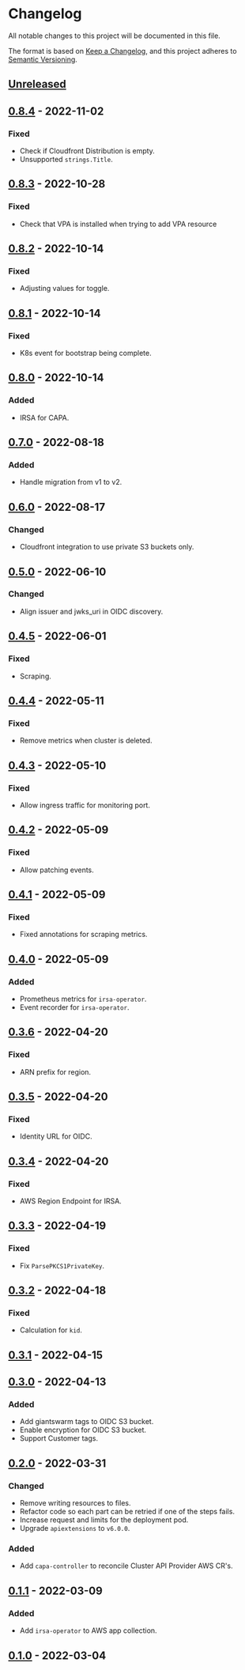 # Changelog

All notable changes to this project will be documented in this file.

The format is based on [Keep a Changelog](https://keepachangelog.com/en/1.0.0/),
and this project adheres to [Semantic Versioning](https://semver.org/spec/v2.0.0.html).



## [Unreleased]

## [0.8.4] - 2022-11-02

### Fixed

- Check if Cloudfront Distribution is empty.
- Unsupported `strings.Title`.

## [0.8.3] - 2022-10-28

### Fixed

- Check that VPA is installed when trying to add VPA resource

## [0.8.2] - 2022-10-14

### Fixed

- Adjusting values for toggle.

## [0.8.1] - 2022-10-14

### Fixed

- K8s event for bootstrap being complete.

## [0.8.0] - 2022-10-14

### Added

- IRSA for CAPA.

## [0.7.0] - 2022-08-18

### Added

- Handle migration from v1 to v2.

## [0.6.0] - 2022-08-17

### Changed

- Cloudfront integration to use private S3 buckets only.

## [0.5.0] - 2022-06-10

### Changed

- Align issuer and jwks_uri in OIDC discovery.

## [0.4.5] - 2022-06-01

### Fixed

- Scraping.

## [0.4.4] - 2022-05-11

### Fixed

- Remove metrics when cluster is deleted.

## [0.4.3] - 2022-05-10

### Fixed

- Allow ingress traffic for monitoring port.

## [0.4.2] - 2022-05-09

### Fixed

- Allow patching events.

## [0.4.1] - 2022-05-09

### Fixed

- Fixed annotations for scraping metrics.

## [0.4.0] - 2022-05-09

### Added

- Prometheus metrics for `irsa-operator`.
- Event recorder for `irsa-operator`.

## [0.3.6] - 2022-04-20

### Fixed

- ARN prefix for region.

## [0.3.5] - 2022-04-20

### Fixed

- Identity URL for OIDC.

## [0.3.4] - 2022-04-20

### Fixed

- AWS Region Endpoint for IRSA.

## [0.3.3] - 2022-04-19

### Fixed

- Fix `ParsePKCS1PrivateKey`.

## [0.3.2] - 2022-04-18

### Fixed

- Calculation for `kid`.

## [0.3.1] - 2022-04-15

## [0.3.0] - 2022-04-13

### Added

- Add giantswarm tags to OIDC S3 bucket.
- Enable encryption for OIDC S3 bucket.
- Support Customer tags.

## [0.2.0] - 2022-03-31

### Changed

- Remove writing resources to files.
- Refactor code so each part can be retried if one of the steps fails.
- Increase request and limits for the deployment pod.
- Upgrade `apiextensions` to `v6.0.0`.

### Added

- Add `capa-controller` to reconcile Cluster API Provider AWS CR's.

## [0.1.1] - 2022-03-09

### Added

- Add `irsa-operator` to AWS app collection.

## [0.1.0] - 2022-03-04

[Unreleased]: https://github.com/giantswarm/irsa-operator/compare/v0.8.4...HEAD
[0.8.4]: https://github.com/giantswarm/irsa-operator/compare/v0.8.3...v0.8.4
[0.8.3]: https://github.com/giantswarm/irsa-operator/compare/v0.8.2...v0.8.3
[0.8.2]: https://github.com/giantswarm/irsa-operator/compare/v0.8.1...v0.8.2
[0.8.1]: https://github.com/giantswarm/irsa-operator/compare/v0.8.0...v0.8.1
[0.8.0]: https://github.com/giantswarm/irsa-operator/compare/v0.7.0...v0.8.0
[0.7.0]: https://github.com/giantswarm/irsa-operator/compare/v0.6.0...v0.7.0
[0.6.0]: https://github.com/giantswarm/irsa-operator/compare/v0.5.0...v0.6.0
[0.5.0]: https://github.com/giantswarm/irsa-operator/compare/v0.4.5...v0.5.0
[0.4.5]: https://github.com/giantswarm/irsa-operator/compare/v0.4.4...v0.4.5
[0.4.4]: https://github.com/giantswarm/irsa-operator/compare/v0.4.3...v0.4.4
[0.4.3]: https://github.com/giantswarm/irsa-operator/compare/v0.4.2...v0.4.3
[0.4.2]: https://github.com/giantswarm/irsa-operator/compare/v0.4.1...v0.4.2
[0.4.1]: https://github.com/giantswarm/irsa-operator/compare/v0.4.0...v0.4.1
[0.4.0]: https://github.com/giantswarm/irsa-operator/compare/v0.3.6...v0.4.0
[0.3.6]: https://github.com/giantswarm/irsa-operator/compare/v0.3.5...v0.3.6
[0.3.5]: https://github.com/giantswarm/irsa-operator/compare/v0.3.4...v0.3.5
[0.3.4]: https://github.com/giantswarm/irsa-operator/compare/v0.3.3...v0.3.4
[0.3.3]: https://github.com/giantswarm/irsa-operator/compare/v0.3.2...v0.3.3
[0.3.2]: https://github.com/giantswarm/irsa-operator/compare/v0.3.1...v0.3.2
[0.3.1]: https://github.com/giantswarm/irsa-operator/compare/v0.3.0...v0.3.1
[0.3.0]: https://github.com/giantswarm/irsa-operator/compare/v0.2.0...v0.3.0
[0.2.0]: https://github.com/giantswarm/irsa-operator/compare/v0.1.1...v0.2.0
[0.1.1]: https://github.com/giantswarm/irsa-operator/compare/v0.1.0...v0.1.1
[0.1.0]: https://github.com/giantswarm/irsa-operator/releases/tag/v0.1.0
